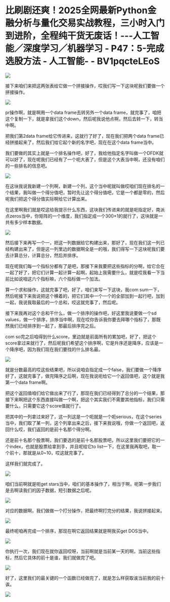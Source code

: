 # 比刷剧还爽！2025全网最新Python金融分析与量化交易实战教程，三小时入门到进阶，全程纯干货无废话！---人工智能／深度学习／机器学习 - P47：5-完成选股方法 - 人工智能- - BV1pqcteLEoS

![](img/7fcbe0a579de5ef5e2c823cead76bc66_0.png)

接下来咱们来把这两张表给它做一个拼接操作，哎我们写一下这块呢我们要做一个拼接操作。

![](img/7fcbe0a579de5ef5e2c823cead76bc66_2.png)

pr操作啊，就是啊用一个data frame去转另外一个data frame，就完事了，咱把这个复制一下，就是拿我们这个down，然后呢我说他点啊，然后去转一下，转当中啊。

把我们第2data frame给它传进来，这就行了好了，现在我们把两个data frame已经拼接起来了，然后我们给它起个新的名字吧，现在在这个data frame当中。

我们要做的其实上就是一个排名操作吧，好了，我给他指定名字叫做一个DFDK就可以好了，现在呢我们已经有了一个呃大表了，但是这个大表当中啊，还没有咱们的一些排名的信息吧。



![](img/7fcbe0a579de5ef5e2c823cead76bc66_4.png)

在这块我说我新建一个列啊，新建一个列，这个当中呢就叫做哎咱们现在排名的一个结果，我叫做一个得分值吧，暂时先让这个得分值吧，它是一个都是零的，然后呢我们把这个得分值实际啊给它计算出来。

在这里啊我们就是哎这给我提示什么东西，这块我们传进来的就是呃指定好，南派点zeros当中，你矩阵的一个维度，我们指定成一个300×1的就行了，这块就是一共有多少样本数据。



![](img/7fcbe0a579de5ef5e2c823cead76bc66_6.png)

然后接下来再写一个一，把这一列数据给它构建出来，那好了，现在我们这一列已经构建出来了，但是这一列里边的数据啊全是一的哦，我们得写一下这块呢我们要去计算总分，计算总分，然后并排序。

现在呢我们每一个指标分都有了是吧，那接下来我要把这些指标的分啊，给它合在一起了好了，把它们计算一起计算一起啊，起始上我需要什么，就是哎我看一下当前比如说咱这六个指标嘛，六个指标做一个加法。

算一个求和操作，这就完事了吧，好了，咱们来写一下这块，我com sum一下，然后呢接下来我说把这个横着的，把它们其中一个一个的全部加到一起行吧，加到一起，我说我取最后的一个总和，哎这就完事了，然后呢。

接下来我再对这个总和干什么，做一个排序的操作吧，好这里我说要做一个sd values，做一个排序，排序当中啊，现在哎你告诉我你要去拜哪个指标了，那既然我们已经排序到一起了，那最后排序完之后。

com so完之后咱得到什么score，里边就是前面所有的累加吧，好了，把这个score拿过来就行了，然后呢我们希望这个排序啊，它是升序还是降序，应该是一个降序吧，因为我们现在我们要找的什么排名最。



![](img/7fcbe0a579de5ef5e2c823cead76bc66_8.png)

就是分数最高的哎这些结果吧，所以说咱会指定成一个false，我们要做一个降序好了，这就完事了，做完降序之后啊，现在我说呃给它一个返回值吧，这个就是我第一个data frame啊。

把这个返回值咱们给它做出来了行了，那现在我们已经得到了总分的一个结果，那接下来啊把这个东西直接叫做一个啊，把这个其实我们不需要其他指标，我们只需要什么，只需要它这个score值就行了。

把其中的一列拿过来好了，这一列这是一个呃就是一个呃serious，在这个series当中，我们取了某一列，这个列拿出来之后，接下来我说哦，你做一个返回吧，返回什么哎，我们返回的是前十名那个得分啊。

还是前十名那个股票啊，我们要选的是前十名那股票吧，所以这里我们要把它的一个index，也就是股票给拿到手，并且呢给它to list一下，在这里我再取吧，取一个前十，那就是从0~10，哎这就完事了。

这样我们就完成了。

![](img/7fcbe0a579de5ef5e2c823cead76bc66_10.png)

咱们当前啊就是呃get stars当中，咱们的基本操作了，相当于啊，呃第一步我们是去啊读我们的因子数据，短引数据之后呢。



![](img/7fcbe0a579de5ef5e2c823cead76bc66_12.png)

对应的数据啊，我们做做一个打分操作，把最终啊打完分的结果，我说拼接起来。

![](img/7fcbe0a579de5ef5e2c823cead76bc66_14.png)

最终呢咱再完成一个排序，那现在啊它返回结果就是啊我买get DOS当中。

![](img/7fcbe0a579de5ef5e2c823cead76bc66_16.png)

你执行一次，我们现在就你返回哎呀，当前啊就是当前某一天的啊，当前这些指标，然后它具体的前十是谁，我们就做完了吧。



![](img/7fcbe0a579de5ef5e2c823cead76bc66_18.png)

好了，这里我们的最关键的一个函数已经做完了，就是怎么样获取诶当前我的前十诶。

![](img/7fcbe0a579de5ef5e2c823cead76bc66_20.png)